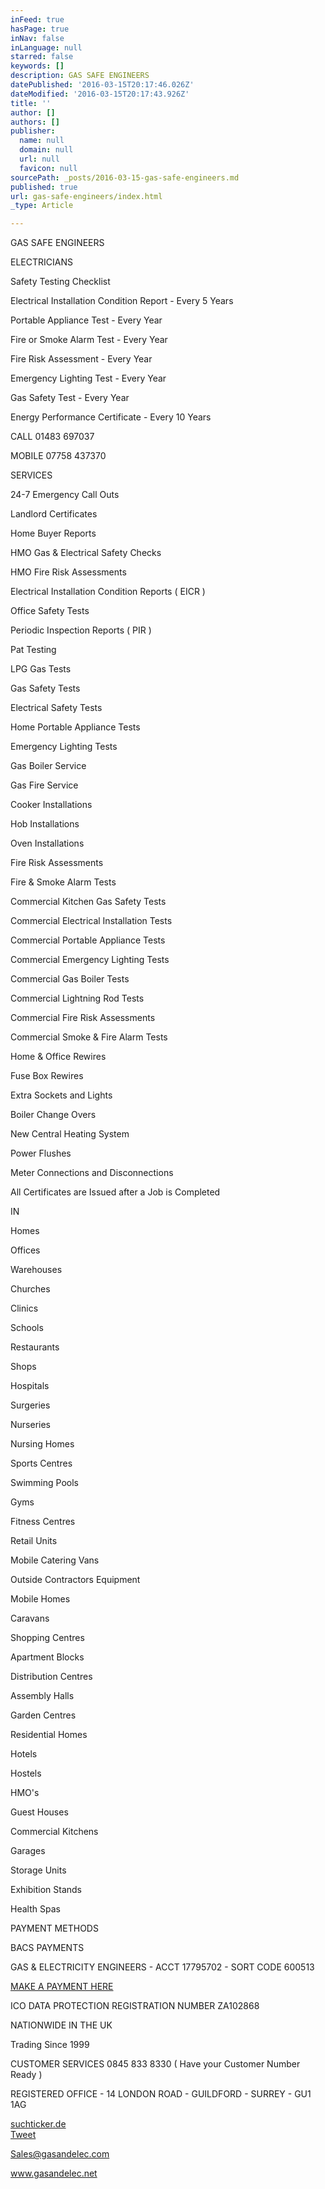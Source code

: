 ```yaml
---
inFeed: true
hasPage: true
inNav: false
inLanguage: null
starred: false
keywords: []
description: GAS SAFE ENGINEERS
datePublished: '2016-03-15T20:17:46.026Z'
dateModified: '2016-03-15T20:17:43.926Z'
title: ''
author: []
authors: []
publisher:
  name: null
  domain: null
  url: null
  favicon: null
sourcePath: _posts/2016-03-15-gas-safe-engineers.md
published: true
url: gas-safe-engineers/index.html
_type: Article

---
```

GAS SAFE ENGINEERS

ELECTRICIANS

Safety Testing Checklist

Electrical Installation Condition Report - Every 5 Years

Portable Appliance Test - Every Year

Fire or Smoke Alarm Test - Every Year 

Fire Risk Assessment - Every Year

Emergency Lighting Test - Every Year 

Gas Safety Test - Every Year

Energy Performance Certificate - Every 10 Years 

CALL  01483 697037

MOBILE   07758 437370

SERVICES

24-7 Emergency Call Outs

Landlord Certificates

Home Buyer Reports

HMO Gas & Electrical Safety Checks

HMO Fire Risk Assessments

Electrical Installation Condition Reports ( EICR )

Office Safety Tests 

Periodic Inspection Reports ( PIR )

Pat Testing

LPG Gas Tests

Gas Safety Tests

Electrical Safety Tests

Home Portable Appliance Tests

Emergency Lighting Tests

Gas Boiler Service

Gas Fire Service

Cooker Installations

Hob Installations

Oven Installations

Fire Risk Assessments 

Fire & Smoke Alarm Tests

Commercial Kitchen Gas Safety Tests

Commercial Electrical Installation Tests

Commercial Portable Appliance Tests

Commercial Emergency Lighting Tests

Commercial Gas Boiler Tests

Commercial Lightning Rod Tests

Commercial Fire Risk Assessments

Commercial Smoke & Fire Alarm Tests

Home & Office Rewires

Fuse Box Rewires 

Extra Sockets and Lights

Boiler Change Overs

New Central Heating System

Power Flushes

Meter Connections and Disconnections

All Certificates are Issued after a Job is Completed

IN

Homes

Offices

Warehouses

Churches

Clinics

Schools

Restaurants 

Shops 

Hospitals

Surgeries

Nurseries

Nursing Homes

Sports Centres

Swimming Pools

Gyms

Fitness Centres

Retail Units

Mobile Catering Vans

Outside Contractors Equipment

Mobile Homes

Caravans

Shopping Centres

Apartment Blocks

Distribution Centres

Assembly Halls 

Garden Centres 

Residential Homes 

Hotels 

Hostels 

HMO's

Guest Houses

Commercial Kitchens

Garages

Storage Units

Exhibition Stands

Health Spas

PAYMENT METHODS

BACS PAYMENTS 

GAS & ELECTRICITY ENGINEERS - ACCT 17795702 - SORT CODE  600513

[MAKE A PAYMENT HERE][0]

ICO DATA PROTECTION REGISTRATION NUMBER  ZA102868

NATIONWIDE IN THE  UK

Trading Since 1999

CUSTOMER SERVICES  0845 833 8330 ( Have your Customer Number Ready )

REGISTERED OFFICE -  14 LONDON ROAD - GUILDFORD - SURREY - GU1 1AG

[suchticker.de][1]  
[Tweet][2]

[Sales@gasandelec.com][3]

www.gasandelec.net

[0]: https://plasso.co/sales@gasandelec.com
[1]: http://www.suchticker.de/seo-schnelltest.php "SEO Suchmaschinen Optimierung"
[2]: https://twitter.com/share
[3]: http://gasandelectricityengineers.co.uk/bristol_19.html